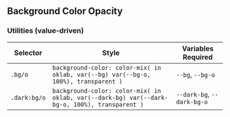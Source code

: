 ## Background Color Opacity

### Utilities (value-driven)

| Selector     | Style                                                                                         | Variables Required         |
| ------------ | --------------------------------------------------------------------------------------------- | -------------------------- |
| `.bg/o`      | `background-color: color-mix( in oklab, var(--bg) var(--bg-o, 100%), transparent )`           | `--bg`, `--bg-o`           |
| `.dark:bg/o` | `background-color: color-mix( in oklab, var(--dark-bg) var(--dark-bg-o, 100%), transparent )` | `--dark-bg`, `--dark-bg-o` |
